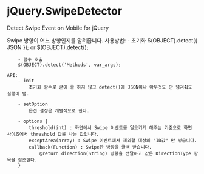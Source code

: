 # jQuery.SwipeDetector
Detect Swipe Event on Mobile for jQuery

Swipe 방향이 어느 방향인지를 알려줍니다.
	사용방법:
		- 초기화
		$(OBJECT).detect({ JSON }); or $(OBJECT).detect();

		- 함수 호출
		$(OBJECT).detect('Methods', var_args); 
	
	API:
		- init
			초기화 함수로 굳이 콜 하지 않고 detect()에 JSON이나 아무것도 안 넘겨줘도 실행이 됌.

		- setOption
			옵션 설정은 개별적으로 한다.

		- options {
			threshold(int) : 화면에서 Swipe 이벤트를 일으키게 해주는 기준으로 화면 사이즈에서 threshold 값을 나눈 값입니다.
			exceptArea(array) : Swipe 이벤트에서 제외할 대상의 "ID값" 만 넣습니다.
			callback(Function) : Swipe한 방향을 콜백 받습니다.
				@return direction(String) 방향을 전달하고 값은 DirectionType 항목을 참조한다. 			
		}

